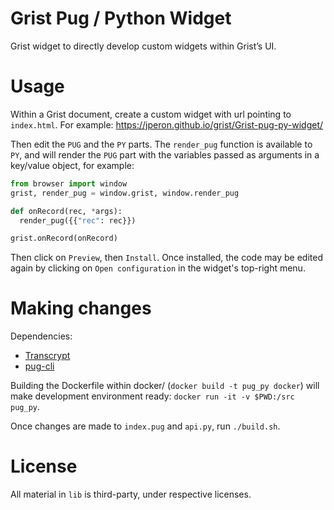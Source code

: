 # Grist Pug / Python Widget

Grist widget to directly develop custom widgets within Grist’s UI.

# Usage

Within a Grist document, create a custom widget with url pointing to
`index.html`. For example:
https://jperon.github.io/grist/Grist-pug-py-widget/

Then edit the `PUG` and the `PY` parts. The `render_pug` function is
available to `PY`, and will render the `PUG` part with the variables
passed as arguments in a key/value object, for example:

```py
from browser import window
grist, render_pug = window.grist, window.render_pug

def onRecord(rec, *args):
  render_pug({{"rec": rec}})

grist.onRecord(onRecord)
```

Then click on `Preview`, then `Install`. Once installed, the code
may be edited again by clicking on `Open configuration` in the widget's
top-right menu.

# Making changes

Dependencies:

- [Transcrypt](https://www.transcrypt.org/)
- [pug-cli](https://github.com/pugjs/pug-cli)

Building the Dockerfile within docker/ (`docker build -t pug_py docker`)
will make development environment ready: `docker run -it -v $PWD:/src pug_py`.

Once changes are made to `index.pug` and `api.py`, run `./build.sh`.


# License

All material in `lib` is third-party, under respective licenses.
